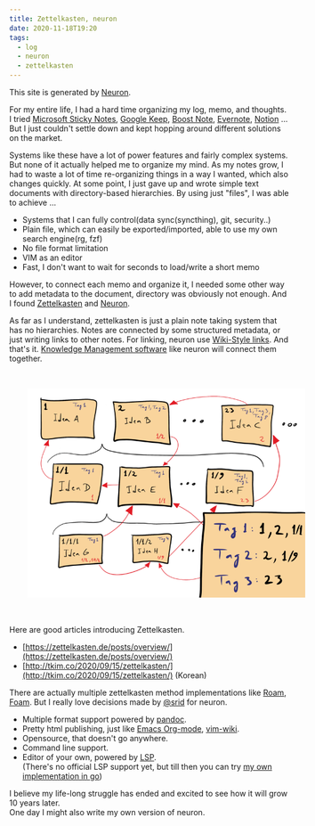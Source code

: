 ```yaml
---
title: Zettelkasten, neuron
date: 2020-11-18T19:20
tags:
  - log
  - neuron
  - zettelkasten
---
```


This site is generated by [Neuron](https://neuron.zettel.page/).

For my entire life, I had a hard time organizing my log, memo, and thoughts. I tried 
[Microsoft Sticky Notes](https://en.wikipedia.org/wiki/Sticky_Notes),
[Google Keep](https://keep.google.com),
[Boost Note](https://boostnote.io/),
[Evernote](https://evernote.com/),
[Notion](https://www.notion.so/) ... But I just couldn't settle down and kept hopping around different solutions on the market. 

Systems like these have a lot of power features and fairly complex systems. But none of it actually helped me to 
organize my mind. As my notes grow, I had to waste a lot of time re-organizing things in a
way I wanted, which also changes quickly.
At some point, I just gave up and wrote simple text
documents with directory-based hierarchies. 
By using just "files", I was able to achieve ...
- Systems that I can fully control(data sync(syncthing), git, security..)
- Plain file, which can easily be exported/imported, able to use my own search engine(rg, fzf)
- No file format limitation
- VIM as an editor
- Fast, I don't want to wait for seconds to load/write a short memo

However, to connect each memo and organize it, I needed some other way to add metadata to the document,
directory was obviously not enough. And I found
[Zettelkasten](https://en.wikipedia.org/wiki/Zettelkasten) and
[Neuron](https://neuron.zettel.page/). 

As far as I understand, zettelkasten is just a plain note taking system that has no hierarchies. 
Notes are connected by some structured metadata, or just writing links to other notes. For linking, neuron use [Wiki-Style links](https://github.com/srid/neuron/pull/351).
And that's it. [Knowledge Management software](https://en.wikipedia.org/wiki/Knowledge_management_software) like neuron will connect them together.

<img src="./static/zettelkasten.png?centerme" width="500" style='padding: 2rem;'>

Here are good articles introducing Zettelkasten.
- [https://zettelkasten.de/posts/overview/](https://zettelkasten.de/posts/overview/)
- [http://tkim.co/2020/09/15/zettelkasten/](http://tkim.co/2020/09/15/zettelkasten/) (Korean)

There are actually multiple zettelkasten method implementations like
[Roam](https://roamresearch.com/), [Foam](https://github.com/foambubble/foam).
But I really love decisions made by [@srid](https://www.srid.ca/) for neuron.
- Multiple format support powered by [pandoc](https://www.srid.ca/cbf057a6.html).
- Pretty html publishing, just like [Emacs Org-mode](https://orgmode.org/worg/org-tutorials/org-publish-html-tutorial.html), [vim-wiki](https://github.com/vimwiki/vimwiki).
- Opensource, that doesn't go anywhere.
- Command line support.
- Editor of your own, powered by [LSP](https://github.com/srid/neuron/issues/213).  
  (There's no official LSP support yet, but till then you can try [my own implementation in go](https://github.com/aca/neuron-language-server))

I believe my life-long struggle has ended and excited to see how it will grow 10 years later.  
One day I might also write my own version of neuron.
